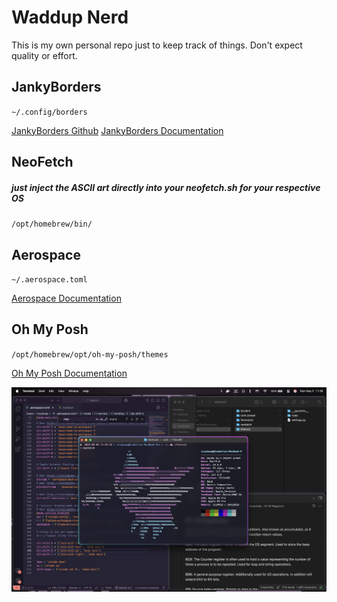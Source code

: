 # Waddup Nerd
This is my own personal repo just to keep track of things. Don't expect quality or effort.

## JankyBorders
`~/.config/borders`

[JankyBorders Github](https://github.com/FelixKratz/JankyBorders?tab=readme-ov-file)
[JankyBorders Documentation](https://github.com/FelixKratz/JankyBorders/wiki/Man-Page)

## NeoFetch
##### just inject the ASCII art directly into your neofetch.sh for your respective OS
`/opt/homebrew/bin/`

## Aerospace
`~/.aerospace.toml`

[Aerospace Documentation](https://nikitabobko.github.io/AeroSpace/guide#installation)

## Oh My Posh
`/opt/homebrew/opt/oh-my-posh/themes`

[Oh My Posh Documentation](https://ohmyposh.dev/docs)

<img width="1512" alt="image" src="https://github.com/IzzyBoop/dotfiles/blob/main/image.png" />
